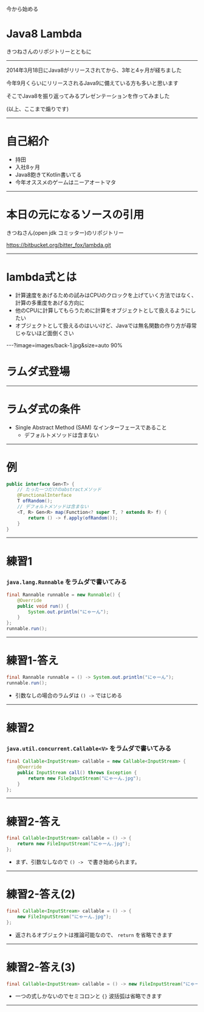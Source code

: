 今から始める

Java8 Lambda
===

きつねさんのリポジトリーとともに

---

2014年3月18日にJava8がリリースされてから、3年と4ヶ月が経ちました

今年9月くらいにリリースされるJava9に備えている方も多いと思います

そこでJava8を振り返ってみるプレゼンテーションを作ってみました

(以上、ここまで煽りです)

---

自己紹介
===

* 持田
* 入社8ヶ月
* Java8飽きてKotlin書いてる
* 今年オススメのゲームはニーアオートマタ

---

本日の元になるソースの引用
===

きつねさん(open jdk コミッター)のリポジトリー

https://bitbucket.org/bitter_fox/lambda.git

---

lambda式とは
===

* 計算速度をあげるための試みはCPUのクロックを上げていく方法ではなく、計算の多重度をあげる方向に
* 他のCPUに計算してもらうために計算をオブジェクトとして扱えるようにしたい
* オブジェクトとして扱えるのはいいけど、Javaでは無名関数の作り方が尋常じゃないほど面倒くさい

---?image=images/back-1.jpg&size=auto 90%

# ラムダ式登場

---

ラムダ式の条件
===

* Single Abstract Method (SAM) なインターフェースであること
  * デフォルトメソッドは含まない

---

例
===

```java
public interface Gen<T> {
    // たった一つだけのabstractメソッド
    @FunctionalInterface
    T ofRandom();
    // デフォルトメソッドは含まない
    <T, R> Gen<R> map(Function<? super T, ? extends R> f) {
        return () -> f.apply(ofRandom());
    }
}
```

---

練習1
===

### `java.lang.Runnable` をラムダで書いてみる

```java
final Rannable runnable = new Runnable() {
    @Override
    public void run() {
        System.out.println("にゃーん");
    }
};
runnable.run();
```

---

練習1-答え
===

```java
final Rannable runnable = () -> System.out.println("にゃーん");
runnable.run();
```

* 引数なしの場合のラムダは `() ->` ではじめる

---

練習2
===

### `java.util.concurrent.Callable<V>` をラムダで書いてみる

```java
final Callable<InputStream> callable = new Callable<InputStream> {
    @Override
    public InputStream call() throws Exception {
        return new FileInputStream("にゃーん.jpg");
    }
};
```

---

練習2-答え
===

```java
final Callable<InputStream> callable = () -> {
    return new FileInputStream("にゃーん.jpg");
};
```

* まず、引数なしなので `() -> ` で書き始められます。

---

練習2-答え(2)
===

```java
final Callable<InputStream> callable = () -> {
    new FileInputStream("にゃーん.jpg");
};
```

* 返されるオブジェクトは推論可能なので、 `return` を省略できます

---

練習2-答え(3)
===

```java
final Callable<InputStream> callable = () -> new FileInputStream("にゃーん.jpg");
```

* 一つの式しかないのでセミコロンと `{}` 波括弧は省略できます

---

